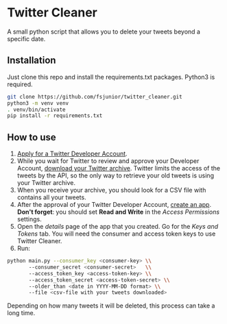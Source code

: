 # Twitter Cleaner

A small python script that allows you to delete your tweets beyond a specific date. 

## Installation

Just clone this repo and install the requirements.txt packages. Python3 is required.

```bash
git clone https://github.com/fsjunior/twitter_cleaner.git
python3 -m venv venv
. venv/bin/activate
pip install -r requirements.txt
```

## How to use

1. [Apply for a Twitter Developer Account](https://developer.twitter.com/en/apply).
2. While you wait for Twitter to review and approve your Developer Account, [download your Twitter archive](https://help.twitter.com/en/managing-your-account/how-to-download-your-twitter-archive). Twitter limits the access of the tweets by the API, so the only way to retrieve your old tweets is using your Twitter archive. 
3. When you receive your archive, you should look for a CSV file with contains all your tweets.
4. After the approval of your Twitter Developer Account, [create an app](https://developer.twitter.com/en/apps). 
**Don't forget**: you should set **Read and Write** in the *Access Permissions* settings.
5. Open the *details* page of the app that you created. Go for the *Keys and Tokens* tab. You will need the consumer and access token keys to use Twitter Cleaner.
6. Run: 

``` bash
python main.py --consumer_key <consumer-key> \\
       --consumer_secret <consumer-secret>   \\
       --access_token_key <access-token-key> \\
       --access_token_secret <access-token-secret> \\
       --older_than <date in YYYY-MM-DD format> \\
       --file <csv-file with your tweets downloaded>
```

Depending on how many tweets it will be deleted, this process can take a long time. 
